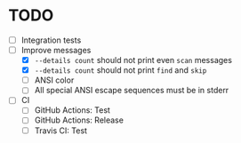 # TODO

* [ ] Integration tests
* [ ] Improve messages
  * [x] `--details count` should not print even `scan` messages
  * [x] `--details count` should not print `find` and `skip`
  * [ ] ANSI color
  * [ ] All special ANSI escape sequences must be in stderr
* [ ] CI
  * [ ] GitHub Actions: Test
  * [ ] GitHub Actions: Release
  * [ ] Travis CI: Test
